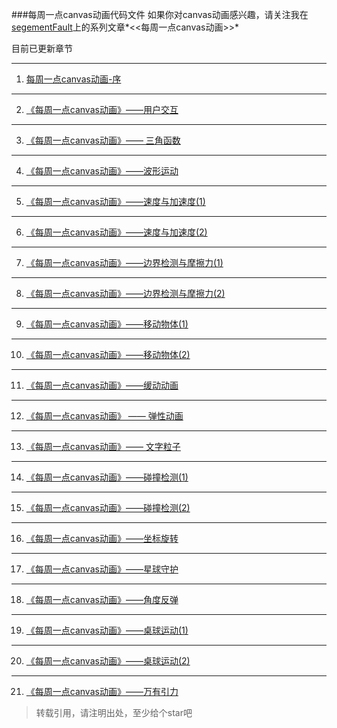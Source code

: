 ﻿###每周一点canvas动画代码文件
如果你对canvas动画感兴趣，请关注我在[segementFault](https://segmentfault.com/u/worengjiuzaizheli)上的系列文章*<<每周一点canvas动画>>*

目前已更新章节
- - -

1. [每周一点canvas动画-序](https://segmentfault.com/a/1190000004852668)
_ _ _

2. [《每周一点canvas动画》——用户交互](https://segmentfault.com/a/1190000004882447)
_ _ _

3. [《每周一点canvas动画》—— 三角函数](https://segmentfault.com/a/1190000004922024/)
_ _ _

4. [《每周一点canvas动画》——波形运动](https://segmentfault.com/a/1190000004956705)
_ _ _

5. [《每周一点canvas动画》——速度与加速度(1)](https://segmentfault.com/a/1190000004993756)
_ _ _

6. [《每周一点canvas动画》——速度与加速度(2)](https://segmentfault.com/a/1190000005039280)
_ _ _

7. [《每周一点canvas动画》——边界检测与摩擦力(1)](https://segmentfault.com/a/1190000005081879)
_ _ _

8. [《每周一点canvas动画》——边界检测与摩擦力(2)](https://segmentfault.com/a/1190000005137163)
_ _ _

9. [《每周一点canvas动画》——移动物体(1)](https://segmentfault.com/a/1190000005171897)
_ _ _

10. [《每周一点canvas动画》——移动物体(2)](https://segmentfault.com/a/1190000005350298)
_ _ _

11. [《每周一点canvas动画》——缓动动画](https://segmentfault.com/a/1190000005642971)
_ _ _

12. [《每周一点canvas动画》 —— 弹性动画](https://segmentfault.com/a/1190000005689029)
_ _ _

13. [《每周一点canvas动画》—— 文字粒子](https://segmentfault.com/a/1190000005704935)
_ _ _

14. [《每周一点canvas动画》——碰撞检测(1)](https://segmentfault.com/a/1190000005752091)
_ _ _

15. [《每周一点canvas动画》——碰撞检测(2)](https://segmentfault.com/a/1190000005804985)
_ _ _

16. [《每周一点canvas动画》——坐标旋转](https://segmentfault.com/a/1190000005867582)
_ _ _

17. [《每周一点canvas动画》——星球守护](https://segmentfault.com/a/1190000005909347)
_ _ _

18. [《每周一点canvas动画》——角度反弹](https://segmentfault.com/a/1190000005923374)
_ _ _

19. [《每周一点canvas动画》——桌球运动(1)](https://segmentfault.com/a/1190000005973375)
_ _ _

20. [《每周一点canvas动画》——桌球运动(2)](https://segmentfault.com/a/1190000006039757)
_ _ _

21. [《每周一点canvas动画》——万有引力](https://segmentfault.com/a/1190000006122800)


> 转载引用，请注明出处，至少给个star吧
